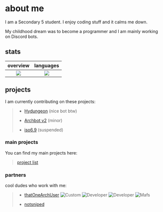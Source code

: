 # about me

<p> I am a Secondary 5 student. I enjoy coding stuff and it calms me down. </p>
<p> My childhood dream was to become a programmer and I am mainly working on Discord bots. </p>

## stats

overview                   |languages
:-------------------------:|:-------------------------:
![](https://github-readme-stats.vercel.app/api?username=archisha69&show_icons=true&hide_border=true&line_height=20&title_color=3de6e6&icon_color=1da998&show_owner=true&theme=dark)   |  ![](https://github-readme-stats.vercel.app/api/top-langs/?username=archisha69&hide_border=true&title_color=3de6e6&layout=compact&langs_count=3&theme=dark)

## projects

<p> I am currently contributing on these projects: </p>

> + [Hydungeon](https://github.com/thatOneArchUser/hydungeon) (nice bot btw)
>
> + [Archbot v2](https://github.com/thatOneArchUser/cpp-discord-bot) (minor)
>
> + [iso6.9](https://github.com/PyBotDevs/iso6.9-python) (suspended)

### main projects

<p> You can find my main projects here: </p>

> [project list](https://github.com/stars/archisha69/lists/main)

### partners

<p> cool dudes who work with me: </p>

> + [thatOneArchUser](https://github.com/thatOneArchUser) ![Custom](https://img.shields.io/badge/-i%20use%20arch%20btw-cyan?style=flat) ![Developer](https://img.shields.io/badge/-DEV-ff69b4?style=flat) ![Developer](https://img.shields.io/badge/-LEGACY%20ISOBOT%20DEV-blue?style=flat) ![Mafs](https://img.shields.io/badge/-mafs%20guy-darkblue?style=flat)
>
> + [notsniped](https://github.com/notsniped)



